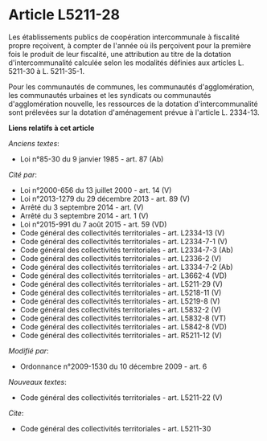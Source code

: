 # Article L5211-28

Les établissements publics de coopération intercommunale à fiscalité propre reçoivent, à compter de l'année où ils perçoivent
pour la première fois le produit de leur fiscalité, une attribution au titre de la dotation d'intercommunalité calculée selon
les modalités définies aux articles L. 5211-30 à L. 5211-35-1. 

Pour les communautés de communes, les communautés d'agglomération, les communautés urbaines et les syndicats ou communautés
d'agglomération nouvelle, les ressources de la dotation d'intercommunalité sont prélevées sur la dotation d'aménagement
prévue à l'article L. 2334-13.

**Liens relatifs à cet article**

_Anciens textes_:

  - Loi n°85-30 du 9 janvier 1985 - art. 87 (Ab)

_Cité par_:

  - Loi n°2000-656 du 13 juillet 2000 - art. 14 (V)
  - Loi n°2013-1279 du 29 décembre 2013 - art. 89 (V)
  - Arrêté du 3 septembre 2014 - art. (V)
  - Arrêté du 3 septembre 2014 - art. 1 (V)
  - Loi n°2015-991 du 7 août 2015 - art. 59 (VD)
  - Code général des collectivités territoriales - art. L2334-13 (V)
  - Code général des collectivités territoriales - art. L2334-7-1 (V)
  - Code général des collectivités territoriales - art. L2334-7-3 (Ab)
  - Code général des collectivités territoriales - art. L2336-2 (V)
  - Code général des collectivités territoriales - art. L3334-7-2 (Ab)
  - Code général des collectivités territoriales - art. L3662-4 (VD)
  - Code général des collectivités territoriales - art. L5211-29 (V)
  - Code général des collectivités territoriales - art. L5218-11 (V)
  - Code général des collectivités territoriales - art. L5219-8 (V)
  - Code général des collectivités territoriales - art. L5832-2 (V)
  - Code général des collectivités territoriales - art. L5832-8 (VT)
  - Code général des collectivités territoriales - art. L5842-8 (VD)
  - Code général des collectivités territoriales - art. R5211-12 (V)

_Modifié par_:

  - Ordonnance n°2009-1530 du 10 décembre 2009 - art. 6

_Nouveaux textes_:

  - Code général des collectivités territoriales - art. L5211-22 (V)

_Cite_:

  - Code général des collectivités territoriales - art. L5211-30
